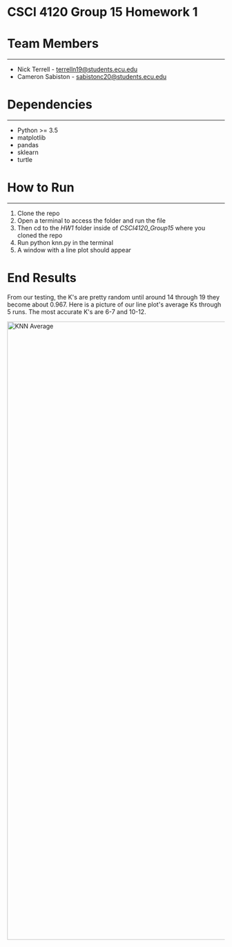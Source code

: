 # CSCI 4120 Group 15 Homework 1

# Team Members
___
- Nick Terrell - terrelln19@students.ecu.edu
- Cameron Sabiston - sabistonc20@students.ecu.edu

# Dependencies
___
- Python >= 3.5
- matplotlib
- pandas
- sklearn
- turtle

# How to Run
---
1. Clone the repo
2. Open a terminal to access the folder and run the file
3. Then cd to the *HW1* folder inside of *CSCI4120_Group15* where you cloned the repo
4. Run python knn.py in the terminal
5. A window with a line plot should appear

# End Results
From our testing, the K's are pretty random until around 14 through 19 they become about 0.967. Here is a picture of our line plot's average Ks through 5 runs. The most accurate K's are 6-7 and 10-12.


<img width="1430" alt="KNN Average" src="https://user-images.githubusercontent.com/94388598/190517945-c4219110-b1bb-429a-870c-5b8ee7700a33.png">

